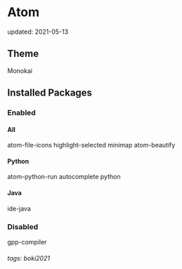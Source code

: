 # Atom
updated: 2021-05-13

## Theme
Monokai
## Installed Packages
### Enabled
#### All
atom-file-icons
highlight-selected
minimap
atom-beautify
#### Python
atom-python-run
autocomplete python
#### Java
ide-java
### Disabled
gpp-compiler

###### tags: boki2021